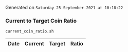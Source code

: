 Generated on `Saturday 25-September-2021 at 10:18:22`

### Current to Target Coin Ratio
`current_coin_ratio.sh`

Date|Current|Target|Ratio
---|---|---|---
